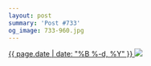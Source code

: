 ```yaml
---
layout: post
summary: 'Post #733'
og_image: 733-960.jpg
---
```


<p>
 <time>
  <a href="/733">
   {{ page.date | date: "%B %-d, %Y" }}
  </a>
 </time>
 <a href="/733">
  <img data-taken="3/10/2018" sizes="(min-width: 700px) 50vw, calc(100vw - 2rem)" src="{{ site.assets_url }}/733-480.jpg" srcset="{{ site.assets_url }}/733-240.jpg 240w, {{ site.assets_url }}/733-480.jpg 480w, {{ site.assets_url }}/733-720.jpg 720w, {{ site.assets_url }}/733-960.jpg 960w"/>
 </a>
</p>

